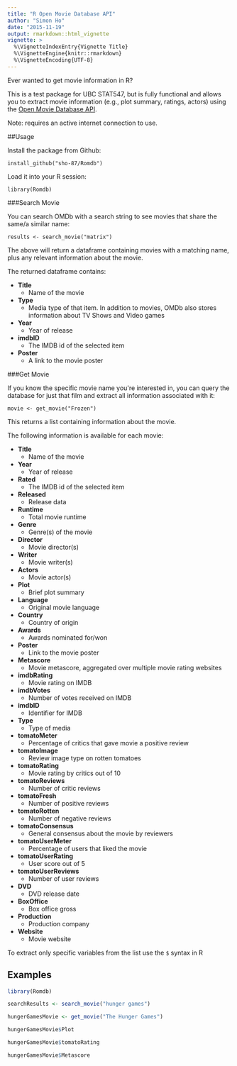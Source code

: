 ```yaml
---
title: "R Open Movie Database API"
author: "Simon Ho"
date: "2015-11-19"
output: rmarkdown::html_vignette
vignette: >
  %\VignetteIndexEntry{Vignette Title}
  %\VignetteEngine{knitr::rmarkdown}
  %\VignetteEncoding{UTF-8}
---
```


Ever wanted to get movie information in R?

This is a test package for UBC STAT547, but is fully functional and allows you to extract movie information (e.g., plot summary, ratings, actors) using the [Open Movie Database API](http://www.omdbapi.com).

Note: requires an active internet connection to use.

##Usage

Install the package from Github:

`install_github("sho-87/Romdb")`

Load it into your R session:

`library(Romdb)`

###Search Movie

You can search OMDb with a search string to see movies that share the same/a similar name:

`results <- search_movie("matrix")`

The above will return a dataframe containing movies with a matching name, plus any relevant information about the movie.

The returned dataframe contains:

* **Title**
	+ Name of the movie
* **Type**
	+ Media type of that item. In addition to movies, OMDb also stores information about TV Shows and Video games
* **Year**
	+ Year of release
* **imdbID**
	+ The IMDB id of the selected item
* **Poster**
	+ A link to the movie poster

###Get Movie

If you know the specific movie name you're interested in, you can query the database for just that film and extract all information associated with it:

`movie <- get_movie("Frozen")`

This returns a list containing information about the movie.

The following information is available for each movie:

* **Title**
	+ Name of the movie
* **Year**
	+ Year of release
* **Rated**
	+ The IMDB id of the selected item
* **Released**
	+ Release data
* **Runtime**
	+ Total movie runtime
* **Genre**
	+ Genre(s) of the movie
* **Director**
	+ Movie director(s)
* **Writer**
	+ Movie writer(s)
* **Actors**
	+ Movie actor(s)
* **Plot**
	+ Brief plot summary
* **Language**
	+ Original movie language
* **Country**
	+ Country of origin
* **Awards**
	+ Awards nominated for/won
* **Poster**
	+ Link to the movie poster
* **Metascore**
	+ Movie metascore, aggregated over multiple movie rating websites
* **imdbRating**
	+ Movie rating on IMDB
* **imdbVotes**
	+ Number of votes received on IMDB
* **imdbID**
	+ Identifier for IMDB
* **Type**
	+ Type of media
* **tomatoMeter**
	+ Percentage of critics that gave movie a positive review
* **tomatoImage**
	+ Review image type on rotten tomatoes
* **tomatoRating**
	+ Movie rating by critics out of 10
* **tomatoReviews**
	+ Number of critic reviews
* **tomatoFresh**
	+ Number of positive reviews
* **tomatoRotten**
	+ Number of negative reviews
* **tomatoConsensus**
	+ General consensus about the movie by reviewers
* **tomatoUserMeter**
	+ Percentage of users that liked the movie
* **tomatoUserRating**
	+ User score out of 5
* **tomatoUserReviews**
	+ Number of user reviews
* **DVD**
	+ DVD release date
* **BoxOffice**
	+ Box office gross
* **Production**
	+ Production company
* **Website**
	+ Movie website

To extract only specific variables from the list use the `$` syntax in R

## Examples


```r
library(Romdb)

searchResults <- search_movie("hunger games")

hungerGamesMovie <- get_movie("The Hunger Games")

hungerGamesMovie$Plot

hungerGamesMovie$tomatoRating

hungerGamesMovie$Metascore
```

